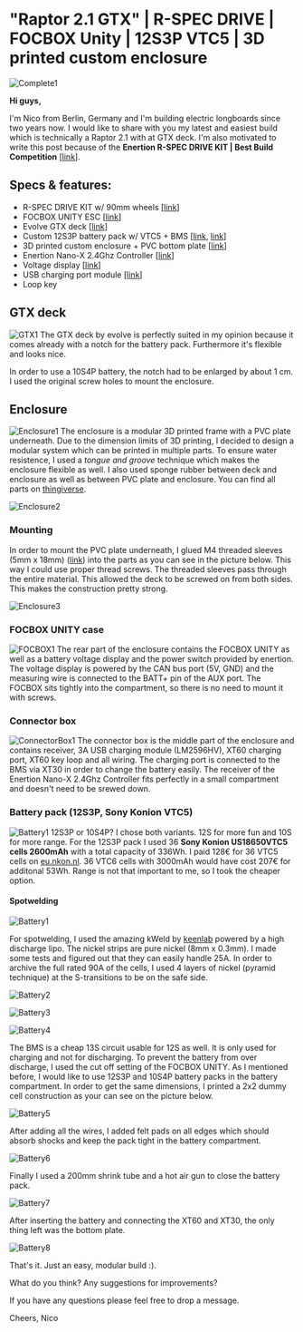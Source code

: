 # "Raptor 2.1 GTX" | R-SPEC DRIVE | FOCBOX Unity | 12S3P VTC5 | 3D printed custom enclosure

![Complete1](https://raw.githubusercontent.com/occino/enertion/master/complete/DSC_0062.JPG)

**Hi guys,**

I'm Nico from Berlin, Germany and I'm building electric longboards since two years now. I would like to share with you my latest and easiest build which is technically a Raptor 2.1 with at GTX deck. I'm also motivated to write this post because of the **Enertion R-SPEC DRIVE KIT | Best Build Competition** [[link](https://www.electric-skateboard.builders/t/enertion-r-spec-drive-kit-best-build-competition-win-cash-back/ "Enertion")].

## Specs & features:

* R-SPEC DRIVE KIT w/ 90mm wheels [[link](https://www.enertionboards.com/electric-skateboard-direct-drive-hub-motor-kit-r-spec/ "R-SPEC DRIVE KIT")]
* FOCBOX UNITY ESC [[link](https://www.enertionboards.com/focbox-speed-controller/focbox-unity-dual-motor-foc-controller-esc/ "FOCBOX UNITY ESC")]
* Evolve GTX deck [[link](https://evolveskateboardsusa.com/products/deck-bamboo-gtx "Evolve")]
* Custom 12S3P battery pack w/ VTC5 + BMS [[link](https://eu.nkon.nl/sony-us18650vtc5-flat-top.html "eu.nkon.nl"), [link](https://www.aliexpress.com/item/BMS-6S-7S-8S-9S-10S-11S-12S-13S-4-2V-25A-Adjustable-BMS-Lithium-Li/32931097519.html "BMS")]
* 3D printed custom enclosure + PVC bottom plate [[link](https://www.thingiverse.com/thing:3382660 "Thingiverse")]
* Enertion Nano-X 2.4Ghz Controller [[link](https://www.enertionboards.com/electric-skateboard-parts/nano-x-enertion-2-4ghz-controller/ "Remote")]
* Voltage display [[link](https://de.aliexpress.com/item/0-36-DC0-100V-LED-Mini-Digital-Voltmeter-Blue-red-green-LED-Display-Volt-Meter/32817252098.html "link")]
* USB charging port module [[link](https://de.aliexpress.com/item/LM2596HV-5V-DC-DC-Step-Down-Buck-Converter-Module-9V-12V-24V-36V-48V-to-5V/32831931798.html "link")]
* Loop key

## GTX deck
![GTX1](https://raw.githubusercontent.com/occino/enertion/master/deck/DSC_0008.JPG)
The GTX deck by evolve is perfectly suited in my opinion because it comes already with a notch for the battery pack. Furthermore it's flexible and looks nice.

In order to use a 10S4P battery, the notch had to be enlarged by about 1 cm. I used the original screw holes to mount the enclosure.

## Enclosure
![Enclosure1](https://raw.githubusercontent.com/occino/enertion/master/enclosure/enclosure.png)
The enclosure is a modular 3D printed frame with a PVC plate underneath. Due to the dimension limits of 3D printing, I decided to design a modular system which can be printed in multiple parts. To ensure water resistence, I used a *tongue and groove* technique which makes the enclosure flexible as well. I also used sponge rubber between deck and enclosure as well as between PVC plate and enclosure.
You can find all parts on [thingiverse](https://www.thingiverse.com/thing:3382660 "Thingiverse").

![Enclosure2](https://raw.githubusercontent.com/occino/enertion/master/enclosure/IMG_20190126_122641.jpg)

### Mounting
In order to mount the PVC plate underneath, I glued M4 threaded sleeves (5mm x 18mm) ([link](http://www.lignoshop.de/gewindehuelse-stahl-m4-5mm-37811022000.html "link")) into the parts as you can see in the picture below. This way I could use proper thread screws. The threaded sleeves pass through the entire material. This allowed the deck to be screwed on from both sides. This makes the construction pretty strong. 

![Enclosure3](https://raw.githubusercontent.com/occino/enertion/master/focbox/DSC_0018.JPG)

### FOCBOX UNITY case
![FOCBOX1](https://raw.githubusercontent.com/occino/enertion/master/focbox/focbox_case.JPG)
The rear part of the enclosure contains the FOCBOX UNITY as well as a battery voltage display  and the power switch provided by enertion. The voltage display is powered by the CAN bus port (5V, GND) and the measuring wire is connected to the BATT+ pin of the AUX port. The FOCBOX sits tightly into the compartment, so there is no need to mount it with screws.

### Connector box
![ConnectorBox1](https://raw.githubusercontent.com/occino/enertion/master/connectorBox/connectorBox.jpg)
The connector box is the middle part of the enclosure and contains receiver, 3A USB charging module (LM2596HV), XT60 charging port, XT60 key loop and all wiring. The charging port is connected to the BMS via XT30 in order to change the battery easily. The receiver of the Enertion Nano-X 2.4Ghz Controller fits perfectly in a small compartment and doesn't need to be srewed down.

### Battery pack (12S3P, Sony Konion VTC5)
![Battery1](https://raw.githubusercontent.com/occino/enertion/master/battery/battery.jpg)
12S3P or 10S4P? I chose both variants. 12S for more fun and 10S for more range. For the 12S3P pack I used 36 **Sony Konion US18650VTC5 cells 2600mAh** with a total capacity of 336Wh. I paid 128€ for 36 VTC5 cells on [eu.nkon.nl](https://eu.nkon.nl/ "eu.nkon.nl"). 36 VTC6 cells with 3000mAh would have cost 207€ for additonal 53Wh. Range is not that important to me, so I took the cheaper option.

#### Spotwelding
![Battery1](https://raw.githubusercontent.com/occino/enertion/master/battery/spotwelder.JPG)

For spotwelding, I used the amazing kWeld by [keenlab](https://www.keenlab.de/ "keenlab") powered by a high discharge lipo. The nickel strips are pure nickel  (8mm x 0.3mm). I made some tests and figured out that they can easily handle 25A. In order to archive the full rated 90A of the cells, I used 4 layers of nickel (pyramid technique) at the S-transitions to be on the safe side.

![Battery2](https://raw.githubusercontent.com/occino/enertion/master/battery/batterySetup.jpg)

![Battery3](https://raw.githubusercontent.com/occino/enertion/master/battery/pyramid.jpg)

![Battery4](https://raw.githubusercontent.com/occino/enertion/master/battery/pack_raw.jpg)

The BMS is a cheap 13S circuit usable for 12S as well. It is only used for charging and not for discharging. To prevent the battery from over discharge, I used the cut off setting of the FOCBOX UNITY.
As I mentioned before, I would like to use 12S3P and 10S4P battery packs in the battery compartment. In order to get the same dimensions, I printed a 2x2 dummy cell construction as your can see on the picture below.

![Battery5](https://raw.githubusercontent.com/occino/enertion/master/battery/pack_bms.jpg)

After adding all the wires, I added felt pads on all edges which should absorb shocks and keep the pack tight in the battery compartment.

![Battery6](https://raw.githubusercontent.com/occino/enertion/master/battery/pack_padding.jpg)

Finally I used a 200mm shrink tube and a hot air gun to close the battery pack.

![Battery7](https://raw.githubusercontent.com/occino/enertion/master/enclosure/IMG_20190126_150100.jpg)

After inserting the battery and connecting the XT60 and XT30, the only thing left was the bottom plate.

![Battery8](https://raw.githubusercontent.com/occino/enertion/master/enclosure/enclosure_bottom.jpg)

That's it. Just an easy, modular build :).

What do you think? Any suggestions for improvements?

If you have any questions please feel free to drop a message.

Cheers, Nico

